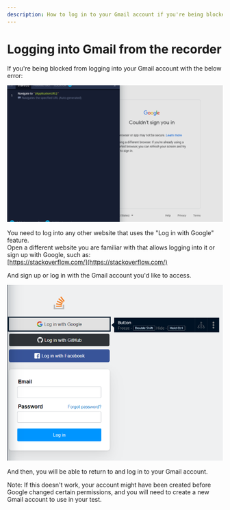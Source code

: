 ```yaml
---
description: How to log in to your Gmail account if you're being blocked from the recorder.
---
```


# Logging into Gmail from the recorder

If you're being blocked from logging into your Gmail account with the below error:​

![](<../../.gitbook/assets/image (541) (1) (1).png>)

You need to log into any other website that uses the "Log in with Google" feature.\
Open a different website you are familiar with that allows logging into it or sign up with Google, such as:\
[https://stackoverflow.com/](https://stackoverflow.com/)

And sign up or log in with the Gmail account you'd like to access.

![](<../../.gitbook/assets/image (554).png>)

And then, you will be able to return to and log in to your Gmail account.

Note: If this doesn't work, your account might have been created before Google changed certain permissions, and you will need to create a new Gmail account to use in your test.
